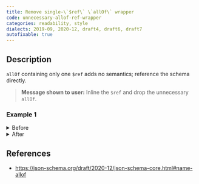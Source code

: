 ```yaml
---
title: Remove single-\`$ref\` \`allOf\` wrapper
code: unnecessary-allof-ref-wrapper
categories: readability, style
dialects: 2019-09, 2020-12, draft4, draft6, draft7
autofixable: true
---
```


## Description
`allOf` containing only one `$ref` adds no semantics; reference the schema directly.

> **Message shown to user:**
> Inline the `$ref` and drop the unnecessary `allOf`.

### Example 1
<details><summary>Before</summary>
```json
{
  "allOf": [
    {
      "$ref": "#/definitions/User"
    }
  ]
}
```
</details>

<details><summary>After</summary>
```json
{
  "$ref": "#/definitions/User"
}
```
</details>

## References
* <https://json-schema.org/draft/2020-12/json-schema-core.html#name-allof>
